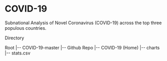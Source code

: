 # COVID-19
Subnational Analysis of Novel Coronavirus (COVID-19) across the top three populous countries.



Directory

Root
  |-- COVID-19-master
  |-- Github Repo
              |-- COVID-19  (Home)
              |-- charts
  |-- stats.csv
